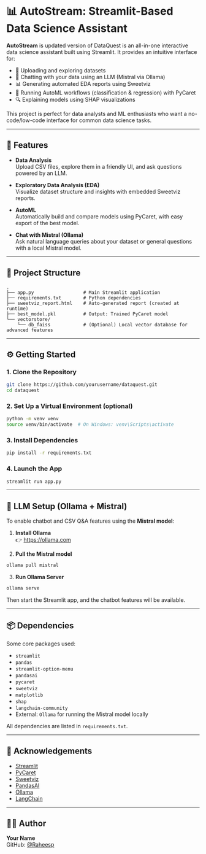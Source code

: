 # 📊 AutoStream: Streamlit-Based Data Science Assistant

**AutoStream** is updated version of DataQuest is an all-in-one interactive data science assistant built using Streamlit. It provides an intuitive interface for:

- 📂 Uploading and exploring datasets  
- 💬 Chatting with your data using an LLM (Mistral via Ollama)  
- 📊 Generating automated EDA reports using Sweetviz  
- 🤖 Running AutoML workflows (classification & regression) with PyCaret  
- 🔍 Explaining models using SHAP visualizations  

This project is perfect for data analysts and ML enthusiasts who want a no-code/low-code interface for common data science tasks.

---

## 🚀 Features

- **Data Analysis**  
  Upload CSV files, explore them in a friendly UI, and ask questions powered by an LLM.

- **Exploratory Data Analysis (EDA)**  
  Visualize dataset structure and insights with embedded Sweetviz reports.

- **AutoML**  
  Automatically build and compare models using PyCaret, with easy export of the best model.

- **Chat with Mistral (Ollama)**  
  Ask natural language queries about your dataset or general questions with a local Mistral model.

---

## 🧱 Project Structure

```
.
├── app.py                  # Main Streamlit application
├── requirements.txt        # Python dependencies
├── sweetviz_report.html    # Auto-generated report (created at runtime)
├── best_model.pkl          # Output: Trained PyCaret model
└── vectorstore/
    └── db_faiss            # (Optional) Local vector database for advanced features
```

---

## ⚙️ Getting Started

### 1. Clone the Repository

```bash
git clone https://github.com/yourusername/dataquest.git
cd dataquest
```

### 2. Set Up a Virtual Environment (optional)

```bash
python -m venv venv
source venv/bin/activate  # On Windows: venv\Scripts\activate
```

### 3. Install Dependencies

```bash
pip install -r requirements.txt
```

### 4. Launch the App

```bash
streamlit run app.py
```

---

## 🧠 LLM Setup (Ollama + Mistral)

To enable chatbot and CSV Q&A features using the **Mistral model**:

1. **Install Ollama**  
   👉 https://ollama.com

2. **Pull the Mistral model**

```bash
ollama pull mistral
```

3. **Run Ollama Server**

```bash
ollama serve
```

Then start the Streamlit app, and the chatbot features will be available.

---

## 📦 Dependencies

Some core packages used:

- `streamlit`
- `pandas`
- `streamlit-option-menu`
- `pandasai`
- `pycaret`
- `sweetviz`
- `matplotlib`
- `shap`
- `langchain-community`
- External: `Ollama` for running the Mistral model locally

All dependencies are listed in `requirements.txt`.

---

## 🙌 Acknowledgements

- [Streamlit](https://streamlit.io)
- [PyCaret](https://pycaret.org)
- [Sweetviz](https://github.com/fbdesignpro/sweetviz)
- [PandasAI](https://github.com/gventuri/pandas-ai)
- [Ollama](https://ollama.com)
- [LangChain](https://www.langchain.com)

---

## 👨‍💻 Author

**Your Name**  
GitHub: [@Raheesp](https://github.com/Raheesp)

